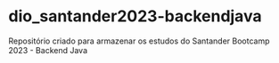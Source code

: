 # dio_santander2023-backendjava
Repositório criado para armazenar os estudos do Santander Bootcamp 2023 - Backend Java
